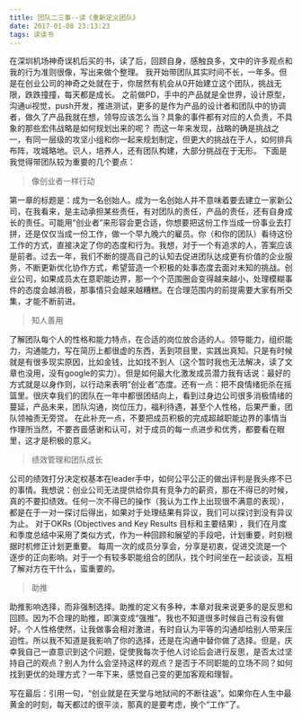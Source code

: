 ```yaml
---
title: 团队二三事--读《重新定义团队》
date: 2017-01-08 23:13:23
tags: 读读书
---
```


 在深圳机场神奇误机后买的书，读了后，回顾自身，感触良多，文中的许多观点和我的行为准则很像，写出来做个整理。
我开始带团队其实时间不长，一年多。但是在创业公司的神奇之处就在于，你居然有机会从0开始建立这个团队，挑战无限，跌跌撞撞，每天都是成长。
之前做PD，手中的产品就是全世界，设计原型，沟通ui视觉，push开发，推进测试，更多的是作为产品的设计者和团队中的协调者，做久了产品我就在想，领导应该怎么当？具象的事件都有对应的人负责，不具象的那些宏伟战略是如何规划出来的呢？
而这一年来发现，战略的确是挑战之一，有同一层级的攻坚小组和你一起来规划制定，但更大的挑战在于人，如何排兵布阵，攻城略地。识人，培养人，还有团队构建，大部分挑战在于无形。
下面是我觉得带团队较为重要的几个要点：
        
> 像创业者一样行动

第一章的标题是：成为一名创始人。成为一名创始人并不意味着要去建立一家新公司，在我看来，是主动承担某些责任，有对团队的责任，产品的责任，还有自身成长的责任。可能用“创业者”来形容会更合适，你想要把这份工作当成一份事业去打拼，还是仅仅当成一份工作，做一个早九晚六的雇员。你（和你的团队）看待这份工作的方式，直接决定了你的态度和行为。我想，对于一个有追求的人，答案应该是前者。过去一年，我们不断的提高自己的认知去促进团队达成更有价值的企业服务，不断更新优化协作方式，希望营造一个积极的处事态度去面对未知的挑战。创业公司，如果成员太在意职能边界，那一个个范围圈会变得越来越小，处理模糊事件的态度会越消极，那事情只会越来越糟糕。在合理范围内的前提需要大家有所交集，才能不断前进。

> 知人善用

了解团队每个人的性格和能力特点，在合适的岗位放合适的人。领导能力，组织能力，沟通能力，写在简历上都很虚的东西，丢到项目里，实践出真知。只是有时候就是有很多现实原因，比如金钱，比如找不到人（这个暂时我也无法解决，读了文章也没用，没有google的实力）。但是如何最大化激发成员潜力我有话说：最好的方式就是以身作则，以行动来表明“创业者”态度。还有一点：把不良情绪扼杀在摇篮里。很庆幸我们的团队在一年中都很团结向上，看到过身边公司很多消极情绪的蔓延，产品未来，团队沟通，岗位压力，福利待遇，甚至个人性格，后果严重，团队领袖责无旁贷。
在此补充一点，不要把成员积极的完成超越职能边界的事情当作理所当然，不要吝啬感谢和认可，对于成员的每一点进步和优秀，都要看在眼里，这才是积极的意义。

>绩效管理和团队成长

公司的绩效打分决定权基本在leader手中，如何公平公正的做出评判是我头疼不已的事情。我想说：创业公司无法提供给你具有竞争力的薪资，那在不得已的时候，真的不要扣绩效。任何一次不得已的操作（我认为工作上出现很不满意的表现），都是在于一对一探讨后得出，如果对于处理结果有异议，我们可以探讨到没有异议为止。
对于OKRs (Objectives and Key Results 目标和主要结果) ，我们在月度和季度总结中采用了类似方式，作为一种回顾和展望的手段吧，计划重要，时刻根据时机修正计划更重要。
每周一次的成员分享会，分享是初衷，促进交流是一个逐步的正向影响。对于一个有较多职能组合的团队，找个时间坐在一起谈谈，互相了解对方在干什么，蛮重要的。

> 助推

助推影响选择，而非强制选择。助推的定义有多种，本章对我来说更多的是反思和回顾。因为不合理的助推，即演变成“强推”。我也不知道很多时候自己有没有做好。个人性格使然，让我做事会相对激进，有时自认为平等的沟通却给别人带来压迫性。所以我不知道是我影响了你的选择，还是在沟通中替你做了选择。但是，庆幸我自己一直意识到这个问题，促使我每次于他人讨论后会进行反思，是否太过坚持自己的观点？别人为什么会坚持这样的观点？是否于不同职能的立场不同？如何找到更优的处理方式？一年下来，感觉自己变的更加客观和理智。

写在最后：引用一句，“创业就是在天堂与地狱间的不断往返”。如果你在人生中最黄金的时刻，每天都过的很平淡，那真的是要考虑，换个“工作”了。










